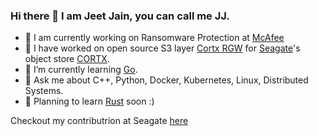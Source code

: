 ### Hi there 👋 I am Jeet Jain, you can call me JJ.
- 🚀 I am currently working on Ransomware Protection at [McAfee](https://www.mcafee.com)
- 🔭 I have worked on open source S3 layer [Cortx RGW](https://github.com/Seagate/cortx-rgw) for [Seagate](https://github.com/Seagate)'s object store [CORTX](https://github.com/Seagate/cortx).
- 🌱 I’m currently learning [Go](https://go.dev/).
- 💬 Ask me about C++, Python, Docker, Kubernetes, Linux, Distributed Systems.
- 👻 Planning to learn [Rust](https://www.rust-lang.org/) soon :) 

Checkout my contributrion at Seagate [here](https://github.com/jjxsg)
